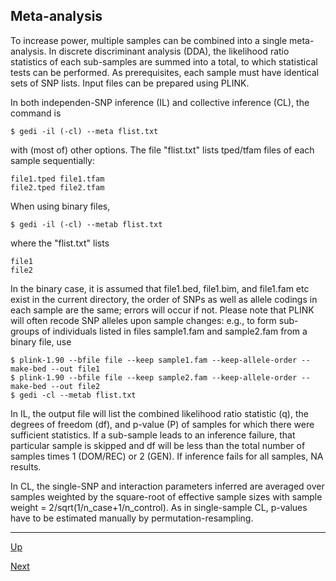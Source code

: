 ## Meta-analysis
To increase power, multiple samples can be combined into a single meta-analysis. In discrete discriminant analysis (DDA), the likelihood ratio statistics of each sub-samples are summed into a total, to which statistical tests can be performed. As prerequisites, each sample must have identical sets of SNP lists. Input files can be prepared using PLINK.

In both independen-SNP inference (IL) and collective inference (CL), the command is

    $ gedi -il (-cl) --meta flist.txt
 
with (most of) other options. The file "flist.txt" lists tped/tfam files of each sample sequentially:

    file1.tped file1.tfam
    file2.tped file2.tfam

When using binary files,

    $ gedi -il (-cl) --metab flist.txt

where the "flist.txt" lists

    file1 
    file2

In the binary case, it is assumed that file1.bed, file1.bim, and file1.fam etc exist in the current directory, the order of SNPs as well as allele codings in each sample are the same; errors will occur if not. Please note that PLINK will often recode SNP alleles upon sample changes: e.g., to form sub-groups of individuals listed in files sample1.fam and sample2.fam from a binary file, use

    $ plink-1.90 --bfile file --keep sample1.fam --keep-allele-order --make-bed --out file1
    $ plink-1.90 --bfile file --keep sample2.fam --keep-allele-order --make-bed --out file2
    $ gedi -cl --metab flist.txt 
  
In IL, the output file will list the combined likelihood ratio statistic (q), the degrees of freedom (df), and p-value (P) of samples for which there were sufficient statistics. If a sub-sample leads to an inference failure, that particular sample is skipped and df will be less than the total number of samples times 1 (DOM/REC) or 2 (GEN). If inference fails for all samples, NA results.

In CL, the single-SNP and interaction parameters inferred are averaged over samples weighted by the square-root of effective sample sizes with sample weight = 2/sqrt(1/n_case+1/n_control). As in single-sample CL, p-values have to be estimated manually by permutation-resampling. 

***
[Up](README.md)

[Next](limit.md)

